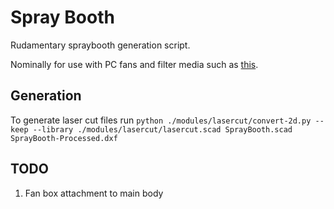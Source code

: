 # Spray Booth

Rudamentary spraybooth generation script.

Nominally for use with PC fans and filter media such as [this](https://www.amazon.co.uk/HaoSheng-Portable-Airbrush-Accessories-Ventilation/dp/B01E2QE878).

## Generation

To generate laser cut files run `python ./modules/lasercut/convert-2d.py --keep --library ./modules/lasercut/lasercut.scad SprayBooth.scad SprayBooth-Processed.dxf`

## TODO

1. Fan box attachment to main body
